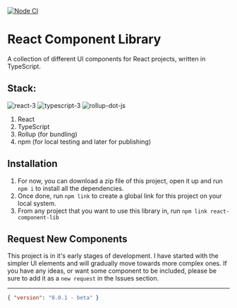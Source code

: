 [![Node CI](https://github.com/Aakash1103Jha/react-component-lib/actions/workflows/node-ci.yml/badge.svg?branch=master)](https://github.com/Aakash1103Jha/react-component-lib/actions/workflows/node-ci.yml)

# React Component Library

A collection of different UI components for React projects, written in TypeScript.

## Stack:
![react-3](https://user-images.githubusercontent.com/52240895/159778641-89c4392f-d61f-4ec2-bad1-0a76d38d981e.png) ![typescript-3](https://user-images.githubusercontent.com/52240895/159778471-a78b5078-79fa-45fe-92f3-4c3b6cb684a1.png) ![rollup-dot-js](https://user-images.githubusercontent.com/52240895/159778932-958b8a26-7073-41ff-9194-009c94f5a1a9.png)

1. React
2. TypeScript
3. Rollup (for bundling)
4. npm (for local testing and later for publishing)

## Installation

1. For now, you can download a zip file of this project, open it up and run `npm i` to install all the dependencies.
2. Once done, run `npm link` to create a global link for this project on your local system.
3. From any project that you want to use this library in, run `npm link react-component-lib`

## Request New Components

This project is in it's early stages of development. I have started with the simpler UI elements and will gradually move towards more complex ones. If you have any ideas, or want some component to be included, please be sure to add it as a `new request` in the Issues section.

---

```json
{ "version": "0.0.1 - beta" }
```
